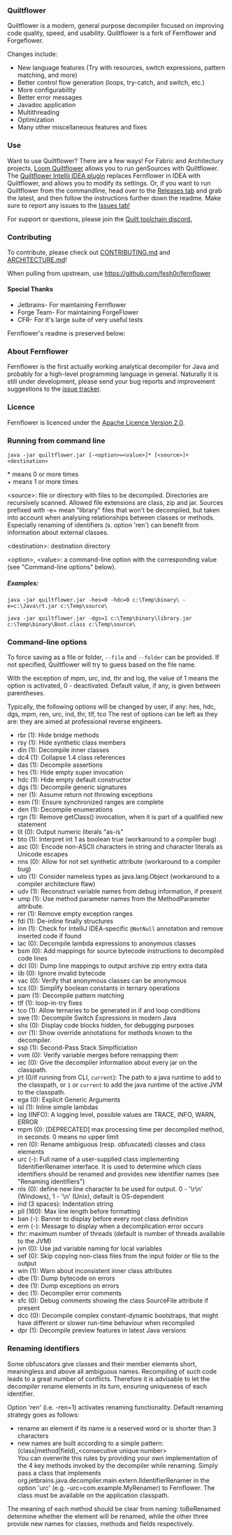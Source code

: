 ### Quiltflower

Quiltflower is a modern, general purpose decompiler focused on improving code quality, speed, and usability. Quiltflower is a fork of Fernflower and Forgeflower.

Changes include:
- New language features (Try with resources, switch expressions, pattern matching, and more)
- Better control flow generation (loops, try-catch, and switch, etc.)
- More configurability
- Better error messages
- Javadoc application
- Multithreading
- Optimization
- Many other miscellaneous features and fixes

### Use
Want to use Quiltflower? There are a few ways! For Fabric and Architectury projects, [Loom Quiltflower](https://github.com/Juuxel/LoomQuiltflower) allows you to run genSources with Quiltflower.
The [Quiltflower Intellij IDEA plugin](https://plugins.jetbrains.com/plugin/18032-quiltflower) replaces Fernflower in IDEA with Quiltflower, and allows you to modify its settings.
Or, if you want to run Quiltflower from the commandline, head over to the [Releases tab](https://github.com/QuiltMC/quiltflower/releases) and grab the latest, and then follow the instructions further down the readme.
Make sure to report any issues to the [Issues tab!](https://github.com/QuiltMC/quiltflower/issues)

For support or questions, please join the [Quilt toolchain discord.](https://discord.quiltmc.org/toolchain)

### Contributing
To contribute, please check out [CONTRIBUTING.md](./CONTRIBUTING.md) and [ARCHITECTURE.md](./ARCHITECTURE.md)!

When pulling from upstream, use https://github.com/fesh0r/fernflower

#### Special Thanks
* Jetbrains- For maintaining Fernflower
* Forge Team- For maintaining ForgeFlower
* CFR- For it's large suite of very useful tests

Fernflower's readme is preserved below:
### About Fernflower

Fernflower is the first actually working analytical decompiler for Java and 
probably for a high-level programming language in general. Naturally it is still 
under development, please send your bug reports and improvement suggestions to the
[issue tracker](https://github.com/QuiltMC/quiltflower/issues).

### Licence

Fernflower is licenced under the [Apache Licence Version 2.0](http://www.apache.org/licenses/LICENSE-2.0).

### Running from command line

`java -jar quiltflower.jar [-<option>=<value>]* [<source>]+ <destination>`

\* means 0 or more times\
\+ means 1 or more times

\<source>: file or directory with files to be decompiled. Directories are recursively scanned. Allowed file extensions are class, zip and jar.
          Sources prefixed with -e= mean "library" files that won't be decompiled, but taken into account when analysing relationships between 
          classes or methods. Especially renaming of identifiers (s. option 'ren') can benefit from information about external classes.          

\<destination>: destination directory 

\<option>, \<value>: a command-line option with the corresponding value (see "Command-line options" below).

##### Examples:

`java -jar quiltflower.jar -hes=0 -hdc=0 c:\Temp\binary\ -e=c:\Java\rt.jar c:\Temp\source\`

`java -jar quiltflower.jar -dgs=1 c:\Temp\binary\library.jar c:\Temp\binary\Boot.class c:\Temp\source\`

### Command-line options
To force saving as a file or folder, `--file` and `--folder` can be provided. If not specified, Quiltflower will try to guess based on the file name.

With the exception of mpm, urc, ind, thr and log, the value of 1 means the option is activated, 0 - deactivated. Default 
value, if any, is given between parentheses.

Typically, the following options will be changed by user, if any: hes, hdc, dgs, mpm, ren, urc, ind, thr, tlf, tco
The rest of options can be left as they are: they are aimed at professional reverse engineers.

- rbr (1): Hide bridge methods
- rsy (1): Hide synthetic class members
- din (1): Decompile inner classes
- dc4 (1): Collapse 1.4 class references
- das (1): Decompile assertions
- hes (1): Hide empty super invocation
- hdc (1): Hide empty default constructor
- dgs (1): Decompile generic signatures
- ner (1): Assume return not throwing exceptions
- esm (1): Ensure synchronized ranges are complete
- den (1): Decompile enumerations
- rgn (1): Remove getClass() invocation, when it is part of a qualified new statement
- lit (0): Output numeric literals "as-is"
- bto (1): Interpret int 1 as boolean true (workaround to a compiler bug)
- asc (0): Encode non-ASCII characters in string and character literals as Unicode escapes
- nns (0): Allow for not set synthetic attribute (workaround to a compiler bug)
- uto (1): Consider nameless types as java.lang.Object (workaround to a compiler architecture flaw)
- udv (1): Reconstruct variable names from debug information, if present
- ump (1): Use method parameter names from the MethodParameter attribute.
- rer (1): Remove empty exception ranges
- fdi (1): De-inline finally structures
- inn (1): Check for IntelliJ IDEA-specific `@NotNull` annotation and remove inserted code if found
- lac (0): Decompile lambda expressions to anonymous classes
- bsm (0): Add mappings for source bytecode instructions to decompiled code lines
- dcl (0): Dump line mappings to output archive zip entry extra data
- iib (0): Ignore invalid bytecode
- vac (0): Verify that anonymous classes can be anonymous
- tcs (0): Simplify boolean constants in ternary operations
- pam (1): Decompile pattern matching
- tlf (1): loop-in-try fixes
- tco (1): Allow ternaries to be generated in if and loop conditions
- swe (1): Decompile Switch Expressions in modern Java
- shs (0): Display code blocks hidden, for debugging purposes
- ovr (1): Show override annotations for methods known to the decompiler.
- ssp (1): Second-Pass Stack Simplficiation
- vvm (0): Verify variable merges before remapping them
- iec (0): Give the decompiler information about every jar on the classpath.
- jrt (0/if running from CLI, `current`): The path to a java runtime to add to the classpath, or `1` or `current` to add the java runtime of the active JVM to the classpath.
- ega (0): Explicit Generic Arguments
- isl (1): Inline simple lambdas
- log (INFO): A logging level, possible values are TRACE, INFO, WARN, ERROR
- mpm (0): [DEPRECATED] max processing time per decompiled method, in seconds. 0 means no upper limit
- ren (0): Rename ambiguous (resp. obfuscated) classes and class elements
- urc (-): Full name of a user-supplied class implementing IIdentifierRenamer interface. It is used to determine which class identifiers
           should be renamed and provides new identifier names (see "Renaming identifiers")
- nls (0): define new line character to be used for output. 0 - '\r\n' (Windows), 1 - '\n' (Unix), default is OS-dependent
- ind (3 spaces): Indentation string
- pll (160): Max line length before formatting
- ban (-): Banner to display before every root class definition
- erm (-): Message to display when a decomplication error occurs
- thr: maximum number of threads (default is number of threads available to the JVM)
- jvn (0): Use jad variable naming for local variables
- sef (0): Skip copying non-class files from the input folder or file to the output
- win (1): Warn about inconsistent inner class attributes
- dbe (1): Dump bytecode on errors
- dee (1): Dump exceptions on errors
- dec (1): Decompiler error comments
- sfc (0): Debug comments showing the class SourceFile attribute if present
- dcc (0): Decompile complex constant-dynamic bootstraps, that might have different or slower run-time behaviour when recompiled
- dpr (1): Decompile preview features in latest Java versions

### Renaming identifiers

Some obfuscators give classes and their member elements short, meaningless and above all ambiguous names. Recompiling of such
code leads to a great number of conflicts. Therefore it is advisable to let the decompiler rename elements in its turn, 
ensuring uniqueness of each identifier.

Option 'ren' (i.e. -ren=1) activates renaming functionality. Default renaming strategy goes as follows:
- rename an element if its name is a reserved word or is shorter than 3 characters
- new names are built according to a simple pattern: (class|method|field)_\<consecutive unique number>  
You can overwrite this rules by providing your own implementation of the 4 key methods invoked by the decompiler while renaming. Simply 
pass a class that implements org.jetbrains.java.decompiler.main.extern.IIdentifierRenamer in the option 'urc'
(e.g. -urc=com.example.MyRenamer) to Fernflower. The class must be available on the application classpath.

The meaning of each method should be clear from naming: toBeRenamed determine whether the element will be renamed, while the other three
provide new names for classes, methods and fields respectively.  
